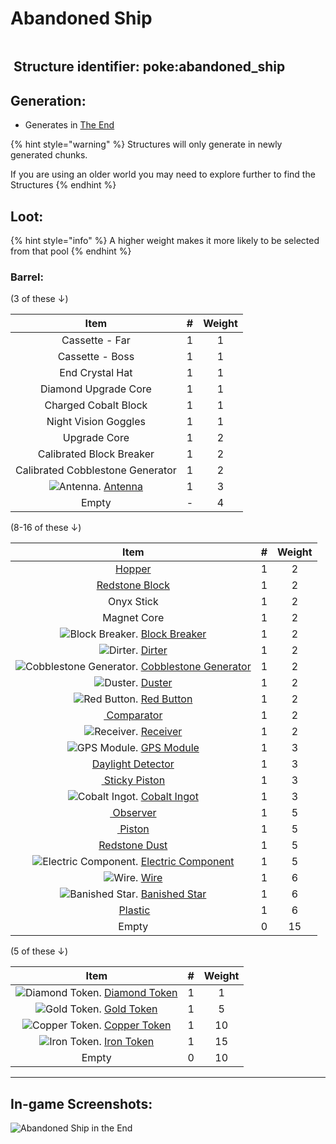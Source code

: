 # Abandoned Ship

<div data-full-width="false"><figure><img src="https://www.gitbook.com/cdn-cgi/image/dpr=2,width=1168,onerror=redirect,format=auto/https%3A%2F%2Fgithub.com%2FItsMePok%2FPFE%2Fblob%2FwikiAssets%2Fstructures-pixel%2FAbandonedShip.png%3Fraw%3Dtrue" alt=""><figcaption></figcaption></figure></div>

## <img src="https://minecraft.wiki/images/Name_Tag_JE2_BE2.png?cbdc1" alt="" data-size="line"> **Structure identifier:** poke:abandoned\_ship <a href="#identifier" id="identifier"></a>

## Generation:

* Generates in [The End](https://minecraft.wiki/w/The_End#Biomes)

{% hint style="warning" %}
Structures will only generate in newly generated chunks.&#x20;

If you are using an older world you may need to explore further to find the Structures
{% endhint %}

## Loot:

{% hint style="info" %}
A higher weight makes it more likely to be selected from that pool
{% endhint %}

### **Barrel:**

(3 of these ↓)

|                                                                                     Item                                                                                     |  #  | Weight |
| :--------------------------------------------------------------------------------------------------------------------------------------------------------------------------: | :-: | :----: |
|                                                                                Cassette - Far                                                                                |  1  |    1   |
|                                                                                Cassette - Boss                                                                               |  1  |    1   |
|                                                                                End Crystal Hat                                                                               |  1  |    1   |
|                                                                             Diamond Upgrade Core                                                                             |  1  |    1   |
|                                                                             Charged Cobalt Block                                                                             |  1  |    1   |
|                                                                             Night Vision Goggles                                                                             |  1  |    1   |
|                                                                                 Upgrade Core                                                                                 |  1  |    2   |
|                                                                           Calibrated Block Breaker                                                                           |  1  |    2   |
|                                                                       Calibrated Cobblestone Generator                                                                       |  1  |    2   |
| <img src="https://github.com/ItsMePok/PFE/blob/wikiAssets/wikiMain/antenna.png?raw=true" alt="Antenna." data-size="line"> [Antenna](../items/crafting-components/antenna.md) |  1  |    3   |
|                                                                                     Empty                                                                                    |  -  |    4   |

(8-16 of these ↓)

<table><thead><tr><th align="center">Item</th><th data-type="number">#</th><th align="center">Weight</th></tr></thead><tbody><tr><td align="center"><a href="https://minecraft.wiki/w/Hopper"><img src="https://minecraft.wiki/images/thumb/Hopper_(D)_BE.png/150px-Hopper_(D)_BE.png?be21b" alt="" data-size="line">Hopper</a></td><td>1</td><td align="center">2</td></tr><tr><td align="center"><a href="https://minecraft.wiki/w/Block_of_Redstone"><img src="https://minecraft.wiki/images/thumb/Block_of_Redstone_JE2_BE2.png/150px-Block_of_Redstone_JE2_BE2.png?bb6e3" alt="" data-size="line">Redstone Block</a></td><td>1</td><td align="center">2</td></tr><tr><td align="center">Onyx Stick</td><td>1</td><td align="center">2</td></tr><tr><td align="center">Magnet Core</td><td>1</td><td align="center">2</td></tr><tr><td align="center"><img src="https://github.com/ItsMePok/PFE/blob/wikiAssets/Automation/block_breaker.png?raw=true" alt="Block Breaker." data-size="line"> <a href="../blocks/automation/block-breaker.md">Block Breaker</a></td><td>1</td><td align="center">2</td></tr><tr><td align="center"><img src="https://github.com/ItsMePok/PFE/blob/wikiAssets/Automation/dirter.png?raw=true" alt="Dirter." data-size="line"> <a href="../blocks/automation/dirter.md">Dirter</a></td><td>1</td><td align="center">2</td></tr><tr><td align="center"> <img src="https://github.com/ItsMePok/PFE/blob/wikiAssets/Automation/cobblestone_generator.png?raw=true" alt="Cobblestone Generator." data-size="line"> <a href="../blocks/automation/cobblestone-generator.md">Cobblestone Generator</a></td><td>1</td><td align="center">2</td></tr><tr><td align="center"><img src="https://github.com/ItsMePok/PFE/blob/wikiAssets/Automation/duster.png?raw=true" alt="Duster." data-size="line"> <a href="../blocks/automation/duster.md">Duster</a></td><td>1</td><td align="center">2</td></tr><tr><td align="center"><img src="https://github.com/ItsMePok/PFE/blob/wikiAssets/wikiMain/red_button.png?raw=true" alt="Red Button." data-size="line"> <a href="../items/crafting-components/red-button.md">Red Button</a></td><td>1</td><td align="center">2</td></tr><tr><td align="center"><a href="https://minecraft.wiki/w/Redstone_Comparator"><img src="https://minecraft.wiki/images/thumb/Redstone_Comparator_(S)_JE4.png/150px-Redstone_Comparator_(S)_JE4.png?c1fe6" alt="" data-size="line"> Comparator</a></td><td>1</td><td align="center">2</td></tr><tr><td align="center"><img src="https://github.com/ItsMePok/PFE/blob/wikiAssets/wikiMain/receiver.png?raw=true" alt="Receiver." data-size="line"> <a href="../items/crafting-components/receiver.md">Receiver</a></td><td>1</td><td align="center">2</td></tr><tr><td align="center"><img src="https://github.com/ItsMePok/PFE/blob/wikiAssets/wikiMain/gps_module.png?raw=true" alt="GPS Module." data-size="line"> <a href="../items/crafting-components/gps-module.md">GPS Module</a></td><td>1</td><td align="center">3</td></tr><tr><td align="center"><a href="https://minecraft.wiki/w/Daylight_Detector"><img src="https://minecraft.wiki/images/thumb/Daylight_Detector_JE1_BE1.png/150px-Daylight_Detector_JE1_BE1.png?c5bbc" alt="" data-size="line">Daylight Detector</a></td><td>1</td><td align="center">3</td></tr><tr><td align="center"><a href="https://minecraft.wiki/w/Sticky_Piston"><img src="https://minecraft.wiki/images/Sticky_Piston_(U)_BE.gif?8c86b" alt="" data-size="line"> Sticky Piston</a></td><td>1</td><td align="center">3</td></tr><tr><td align="center"> <img src="https://github.com/ItsMePok/PFE/blob/wikiAssets/wikiMain/cobalt_ingot.png?raw=true" alt="Cobalt Ingot." data-size="line"> <a href="../items/ingots/cobalt-ingot.md">Cobalt Ingot</a></td><td>1</td><td align="center">3</td></tr><tr><td align="center"><a href="https://minecraft.wiki/w/Observer"><img src="https://minecraft.wiki/images/thumb/Observer_JE4_BE3.png/150px-Observer_JE4_BE3.png?39c33" alt="" data-size="line"> Observer</a></td><td>1</td><td align="center">5</td></tr><tr><td align="center"><a href="https://minecraft.wiki/w/Piston"><img src="https://minecraft.wiki/images/Piston_(U)_BE.gif?3a19a" alt="" data-size="line"> Piston</a></td><td>1</td><td align="center">5</td></tr><tr><td align="center"><img src="https://minecraft.wiki/images/thumb/Redstone_Dust_JE2_BE2.png/150px-Redstone_Dust_JE2_BE2.png?8cf17" alt="" data-size="line"><a href="https://minecraft.wiki/w/Redstone_Dust">Redstone Dust</a></td><td>1</td><td align="center">5</td></tr><tr><td align="center"> <img src="https://github.com/ItsMePok/PFE/blob/wikiAssets/wikiMain/electric_component.png?raw=true" alt="Electric Component." data-size="line"> <a href="../items/crafting-components/electric-component.md">Electric Component</a></td><td>1</td><td align="center">5</td></tr><tr><td align="center"><img src="https://github.com/ItsMePok/PFE/blob/wikiAssets/wikiMain/wire.png?raw=true" alt="Wire." data-size="line"> <a href="../items/crafting-components/wire.md">Wire</a></td><td>1</td><td align="center">6</td></tr><tr><td align="center"> <img src="https://github.com/ItsMePok/PFE/blob/wikiAssets/wikiMain/banished_star.png?raw=true" alt="Banished Star." data-size="line"> <a href="../items/banished-stars/banished-star.md">Banished Star</a></td><td>1</td><td align="center">6</td></tr><tr><td align="center"><img src="https://github.com/ItsMePok/PFE/blob/wikiAssets/wikiMain/plastic.png?raw=true" alt="" data-size="line"> <a href="../items/crafting-components/plastic.md">Plastic</a></td><td>1</td><td align="center">6</td></tr><tr><td align="center">Empty</td><td>0</td><td align="center">15</td></tr></tbody></table>

(5 of these ↓)

<table><thead><tr><th align="center">Item</th><th data-type="number">#</th><th align="center">Weight</th></tr></thead><tbody><tr><td align="center"><img src="https://github.com/ItsMePok/PFE/blob/wikiAssets/wikiMain/diamond_token.png?raw=true" alt="Diamond Token." data-size="line"> <a href="../items/currency/tokens/diamond-token.md">Diamond Token</a></td><td>1</td><td align="center">1</td></tr><tr><td align="center"><img src="https://github.com/ItsMePok/PFE/blob/wikiAssets/wikiMain/gold_token.png?raw=true" alt="Gold Token." data-size="line"> <a href="../items/currency/tokens/gold-token.md">Gold Token</a></td><td>1</td><td align="center">5</td></tr><tr><td align="center"><img src="https://github.com/ItsMePok/PFE/blob/wikiAssets/wikiMain/copper_token.png?raw=true" alt="Copper Token." data-size="line"> <a href="../items/currency/tokens/copper-token.md">Copper Token</a></td><td>1</td><td align="center">10</td></tr><tr><td align="center"><img src="https://github.com/ItsMePok/PFE/blob/wikiAssets/wikiMain/iron_token.png?raw=true" alt="Iron Token." data-size="line"> <a href="../items/currency/tokens/iron-token.md">Iron Token</a></td><td>1</td><td align="center">15</td></tr><tr><td align="center">Empty</td><td>0</td><td align="center">10</td></tr></tbody></table>

***

## In-game Screenshots:

![Abandoned Ship in the End](https://github.com/ItsMePok/PFE/assets/136857747/7bdc1561-d11c-4925-bafb-67596875baef)
